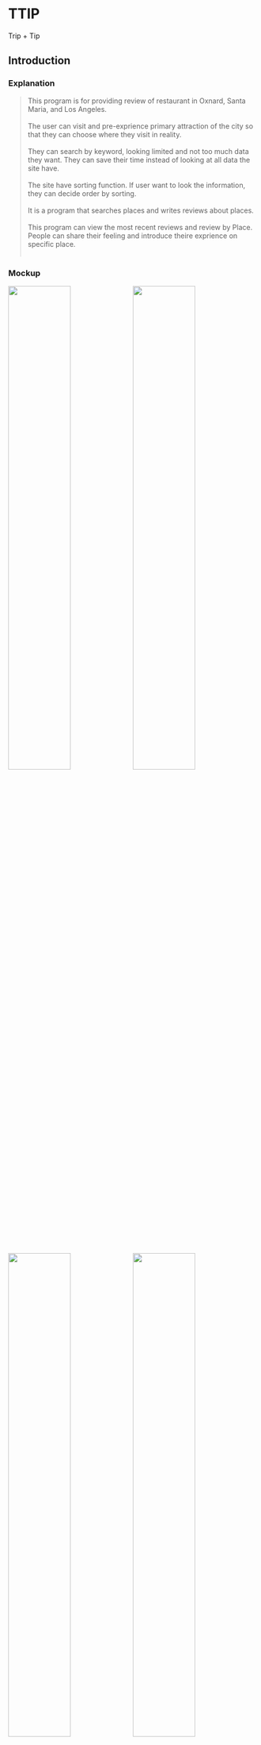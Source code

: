 # TTIP
Trip + Tip

## Introduction
</hr>

### Explanation

> This program is for providing review of restaurant in Oxnard, Santa Maria, and Los Angeles. <br><br>
> The user can visit and pre-exprience primary attraction of the city so that they can choose where they visit in reality. <br><br>
> They can search by keyword, looking limited and not too much data they want. They can save their time instead of looking at all data the site have. <br><br>
> The site have sorting function. If user want to look the information, they can decide order by sorting. <br><br>
> It is a program that searches places and writes reviews about places. <br><br>
> This program can view the most recent reviews and review by Place. People can share their feeling and introduce theire exprience on specific place.  <br><br>


### Mockup
<img src="https://user-images.githubusercontent.com/48439674/73098350-0fdb3300-3e9e-11ea-9b55-54681b2f2cfd.jpg" width="50%"><img src="https://user-images.githubusercontent.com/48439674/73098352-0fdb3300-3e9e-11ea-8e17-0fd22866d5cf.jpg" width="50%">
<img src="https://user-images.githubusercontent.com/48439674/73098354-12d62380-3e9e-11ea-9ea6-6b0bb4922ca2.png" width="50%"><img src="https://user-images.githubusercontent.com/48439674/73098355-12d62380-3e9e-11ea-8986-e92fe8aa5d69.png" width="50%">
<img src="https://user-images.githubusercontent.com/48439674/73098351-0fdb3300-3e9e-11ea-9b31-33a2c707e47d.jpg" width="60%">

### How to use

1. You can see the latest reviews on the website and Click on the "Search More" button if you want to see more. <br>

2. Select 'City,Category' and type a place name and click the search button. <br>

3. A list of locations is displayed, and clicking the Detail button comes up with a detailed page about the location. <br>

4. On the Details page, you can see the store image, store name and address, brief description and review. <br>

5. Click the "Add Review" button to go to the review registration page. <br>

6. You can edit or delete a registered review. <br>
</hr>

## Development environment
</hr>
<ul>
  <li>.Net Framework
  <li>Microsoft SQL Server
  <li>Bootstrap(version 4.4.1)
</ul>

## Function in project
</hr>
<ul>
  <li>CRUD</br>-.Net(C#)
  <li>Search</br>-.Net(C#), Java Script(JQuery)
  <li>Sorting </br>-C#
  <li>Star rating</br>-Boot Strap
</ul>  

## User Guide
</hr>
<url>
  https://drive.google.com/open?id=15yApCDq_0kLeqyTrn9FnF_nZLnuK7kaV
</url>
